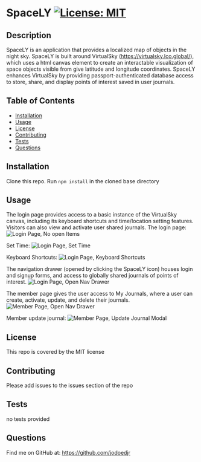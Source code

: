 # SpaceLY    [![License: MIT](https://img.shields.io/badge/License-MIT-yellow.svg)](https://opensource.org/licenses/MIT)

## Description 

SpaceLY is an application that provides a localized map of objects in the night sky. SpaceLY is built around VirtualSky (https://virtualsky.lco.global/), which uses a html canvas element to create an interactable visualization of space objects visible from give latitude and longitude coordinates. SpaceLY enhances VirtualSky by providing passport-authenticated database access to store, share, and display points of interest saved in user journals.


## Table of Contents

* [Installation](#installation)
* [Usage](#usage)
* [License](#license)
* [Contributing](#contributing)
* [Tests](#tests)
* [Questions](#questions)


## Installation

Clone this repo.
Run `npm install` in the cloned base directory


## Usage 

The login page provides access to a basic instance of the VirtualSky canvas, including its keyboard shortcuts and time/location setting features. Visitors can also view and activate user shared journals. 
The login page:
![Login Page, No open Items](https://github.com/jodoedjr/SpaceLY/blob/master/assets/login.png "Login Page")

Set Time:
![Login Page, Set Time](https://https://github.com/jodoedjr/SpaceLY/blob/master/assets/dataAndTime.png "Login Page - Set Time Popup")

Keyboard Shortcuts:
![Login Page, Keyboard Shortcuts](https://github.com/jodoedjr/SpaceLY/blob/master/assets/login-keyboard.png "Login Page - Keyboard Shortcuts Popup")


The navigation drawer (opened by clicking the SpaceLY icon) houses login and signup forms, and access to globally shared journals of points of interest.
![Login Page, Open Nav Drawer](https://github.com/jodoedjr/SpaceLY/blob/master/assets/login-open-menus.png "Login Page - Open Nav Drawer")

The member page gives the user access to My Journals, where a user can create, activate, update, and delete their journals.
![Member Page, Open Nav Drawer](https://github.com/jodoedjr/SpaceLY/blob/master/assets/member-open-menu.png "Member Page - Open Nav Drawer")

Member update journal:
![Member Page, Update Journal Modal](https://github.com/jodoedjr/SpaceLY/blob/master/assets/members-edit-galaxy.png "Member Page - Edit Journal")

## License

This repo is covered by the MIT license


## Contributing

Please add issues to the issues section of the repo


## Tests

no tests provided


## Questions

Find me on GitHub at: https://github.com/jodoedjr

